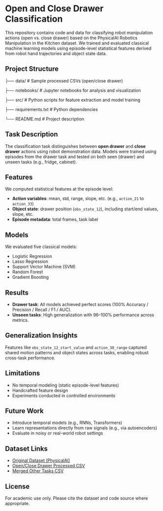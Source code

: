 # Open and Close Drawer Classification

This repository contains code and data for classifying robot manipulation actions (open vs. close drawer) based on the PhysicalAI Robotics Manipulation in the Kitchen dataset. We trained and evaluated classical machine learning models using episode-level statistical features derived from robot hand trajectories and object state data.

## Project Structure
├── data/ # Sample processed CSVs (open/close drawer)

├── notebooks/ # Jupyter notebooks for analysis and visualization

├── src/ # Python scripts for feature extraction and model training

├── requirements.txt # Python dependencies

└── README.md # Project description


## Task Description

The classification task distinguishes between **open drawer** and **close drawer** actions using robot demonstration data. Models were trained using episodes from the drawer task and tested on both seen (drawer) and unseen tasks (e.g., fridge, cabinet).

## Features

We computed statistical features at the episode level:
- **Action variables**: mean, std, range, slope, etc. (e.g., `action_21` to `action_33`)
- **Object state**: drawer position (`obs_state_12`), including start/end values, slope, etc.
- **Episode metadata**: total frames, task label

## Models

We evaluated five classical models:
- Logistic Regression
- Lasso Regression
- Support Vector Machine (SVM)
- Random Forest
- Gradient Boosting

## Results

- **Drawer task**: All models achieved perfect scores (100% Accuracy / Precision / Recall / F1 / AUC).
- **Unseen tasks**: High generalization with 96–100% performance across metrics.

## Generalization Insights

Features like `obs_state_12_start_value` and `action_30_range` captured shared motion patterns and object states across tasks, enabling robust cross-task performance.

## Limitations

- No temporal modeling (static episode-level features)
- Handcrafted feature design
- Experiments conducted in controlled environments

## Future Work

- Introduce temporal models (e.g., RNNs, Transformers)
- Learn representations directly from raw signals (e.g., via autoencoders)
- Evaluate in noisy or real-world robot settings

## Dataset Links

- [Original Dataset (PhysicalAI)](https://huggingface.co/datasets/nvidia/PhysicalAI-Robotics-Manipulation-Kitchen)
- [Open/Close Drawer Processed CSV](https://huggingface.co/datasets/caiyan123/open-close-drawer-csv)
- [Merged Other Tasks CSV](https://huggingface.co/datasets/caiyan123/merged_other_task)

## License

For academic use only. Please cite the dataset and code source where appropriate.
